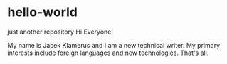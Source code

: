 # hello-world
just another repository
Hi Everyone!

My name is Jacek Klamerus and I am a new technical writer. 
My primary interests include foreign languages and new technologies. 
That's all.
